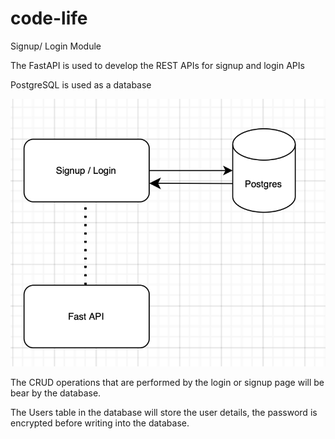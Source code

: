 # code-life

Signup/ Login Module

The FastAPI is used to develop the REST APIs for signup and login APIs

PostgreSQL is used as a database


![alt text](image.png)

The CRUD operations that are performed by the login or signup page will be bear by the database. 

The Users table in the database will store the user details, the password is encrypted before writing into the database. 